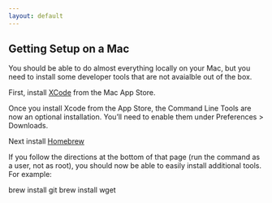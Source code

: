 ```yaml
---
layout: default
---
```


## Getting Setup on a Mac

You should be able to do almost everything locally on your Mac, but you need to install some developer tools that are not avaialble out of the box. 

First, install [XCode](https://itunes.apple.com/us/app/xcode/id497799835) from the Mac App Store. 

Once you install Xcode from the App Store, the Command Line Tools are now an optional installation. You’ll need to enable them under Preferences > Downloads.

Next install [Homebrew](http://brew.sh)

If you follow the directions at the bottom of that page (run the command as a user, not as root), you should now be able to easily install additional tools. For example:

  brew install git
  brew install wget